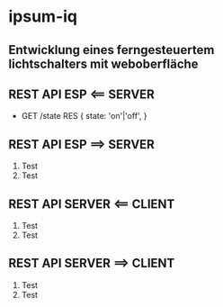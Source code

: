 
# ipsum-iq

## Entwicklung eines ferngesteuertem lichtschalters mit weboberfläche

## REST API ESP <== SERVER

- GET /state
  RES {
  state: 'on'|'off',
  }

## REST API ESP ==> SERVER

1. Test
1. Test

## REST API SERVER <== CLIENT

1. Test
1. Test

## REST API SERVER ==> CLIENT

1. Test
1. Test
